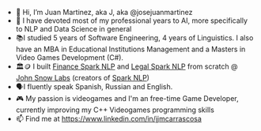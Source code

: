 - 👋 Hi, I’m Juan Martinez, aka J, aka @josejuanmartinez
- 👀 I have devoted most of my professional years to AI, more specifically to NLP and Data Science in general
- 📚I studied 5 years of Software Engineering, 4 years of Linguistics. I also have an MBA in Educational Institutions Management and a Masters in Video Games Development (C#).
- 🏛️🪙 I built [Finance Spark NLP]([url](https://www.johnsnowlabs.com/finance-nlp/)) and [Legal Spark NLP]([url](https://www.johnsnowlabs.com/legal-nlp/)) from scratch @ [John Snow Labs]([url](https://www.johnsnowlabs.com/)) (creators of [Spark NLP]([url](https://www.johnsnowlabs.com/spark-nlp/)))
- 🗣️I fluently speak Spanish, Russian and English.
- 🎮 My passion is videogames and I'm an free-time Game Developer, currently improving my C++ Videogames programming skills
- 📫 Find me at https://www.linkedin.com/in/jjmcarrascosa

<!---
josejuanmartinez/josejuanmartinez is a ✨ special ✨ repository because its `README.md` (this file) appears on your GitHub profile.
You can click the Preview link to take a look at your changes.
--->
